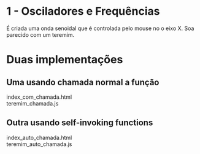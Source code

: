 # 1 - Osciladores e Frequências

É criada uma onda senoidal que é controlada pelo mouse no o eixo X. 
Soa parecido com um teremim.

# Duas implementações

## Uma usando chamada normal a função
index_com_chamada.html
<br>
teremim_chamada.js

## Outra usando self-invoking functions
index_auto_chamada.html
<br>
teremim_auto_chamada.js
